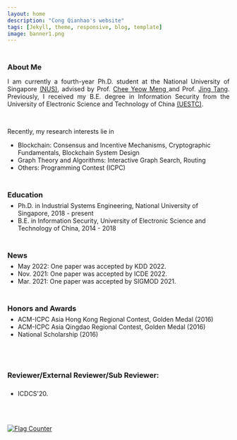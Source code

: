 ```yaml
---
layout: home
description: "Cong Qianhao's website"
tags: [Jekyll, theme, responsive, blog, template]
image: banner1.png
---
```

<h3 style="margin-bottom:0px;padding-top:20px;">About Me</h3>

<p align="justify">I am currently a fourth-year Ph.D. student at the National University of Singapore <a href="https://www.nus.edu.sg/" target="_blank">(NUS)</a>, advised by Prof. <a href="https://scholar.google.com.sg/citations?user=99AJNXEAAAAJ" target="_blank"> Chee Yeow Meng </a> and Prof. <a href="https://sites.google.com/view/jtang" target="_blank"> Jing Tang</a>. Previously, I received my B.E. degree in Information Security from the University of Electronic Science and Technology of China <a href="https://en.uestc.edu.cn/" target="_blank">(UESTC)</a>. </p>

<br>
<p align="justify">Recently, my research interests lie in </p>
<ul>
<li>	    
Blockchain:  Consensus and Incentive Mechanisms, Cryptographic Fundamentals, Blockchain System Design
</li>
<li>	    
Graph Theory and Algorithms:  Interactive Graph Search, Routing
</li>
<li>	    
Others:  Programming Contest (ICPC)
</li>
</ul>

<h3 style="margin-bottom:-8px;padding-top:20px;">Education</h3>
<ul>
<li>
Ph.D. in Industrial Systems Engineering, National University of Singapore, 2018 - present
</li>
<li>
B.E. in Information Security, University of Electronic Science and Technology of China, 2014 - 2018
</li>
</ul>

<h3 style="margin-bottom:-8px;padding-top:20px;">News</h3>
<ul>
<li>
May 2022: One paper was accepted by KDD 2022.
</li>
<li>
Nov. 2021: One paper was accepted by ICDE 2022.
</li>
<li>
Mar. 2021: One paper was accepted by SIGMOD 2021.
</li>
</ul>

<h3 style="margin-bottom:-8px;padding-top:20px;">Honors and Awards</h3>
<ul>
<li>	    
ACM-ICPC Asia Hong Kong Regional Contest, Golden Medal (2016)
</li>
<li>	    
ACM-ICPC Asia Qingdao Regional Contest, Golden Medal (2016)
</li>
<li>	    
National Scholarship (2016)
</li>
</ul>
<br>

<h3 style="margin-bottom:-8px;padding-top:20px;">Reviewer/External Reviewer/Sub Reviewer:</h3>
<br>
<ul>
<li> ICDCS'20.
</li>
</ul>
<br>
<br>

<a href="https://info.flagcounter.com/67lP"><img src="https://s01.flagcounter.com/count2/67lP/bg_FFFFFF/txt_000000/border_CCCCCC/columns_2/maxflags_10/viewers_0/labels_0/pageviews_0/flags_0/percent_0/" alt="Flag Counter" border="0"></a>